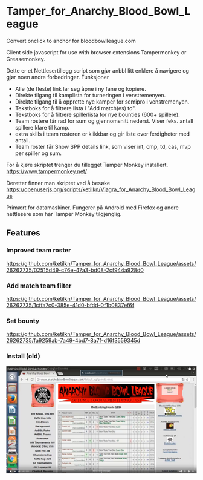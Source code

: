 # Tamper_for_Anarchy_Blood_Bowl_League
Convert onclick to anchor for bloodbowlleague.com

Client side javascript for use with browser extensions Tampermonkey or Greasemonkey.

Dette er et Nettlesertillegg script som gjør anbbl litt enklere å navigere og gjør noen andre forbedringer. 
Funksjoner
 * Alle (de fleste) link lar seg åpne i ny fane og kopiere.
 * Direkte tilgang til kamplista for turneringen i venstremenyen.
 * Direkte tilgang til å opprette nye kamper for semipro i venstremenyen.
 * Tekstboks for å filtrere lista i "Add match(es) to".
 * Tekstboks for å filtrere spillerlista for nye bounties (600+ spillere).
 * Team rostere får rad for sum og gjennomsnitt nederst. Viser feks. antall spillere klare til kamp.
 * extra skills i team rosteren er klikkbar og gir liste over ferdigheter med antall.
 * Team roster får Show SPP details link, som viser int, cmp, td, cas, mvp per spiller og sum.

For å kjøre skriptet trenger du tillegget Tamper Monkey installert. https://www.tampermonkey.net/

Deretter finner man skriptet ved å besøke https://openuserjs.org/scripts/ketilkn/Viagra_for_Anarchy_Blood_Bowl_League

Primært for datamaskiner. Fungerer på Android med Firefox og andre nettlesere som har Tamper Monkey tilgjenglig.

## Features

### Improved team roster
https://github.com/ketilkn/Tamper_for_Anarchy_Blood_Bowl_League/assets/26262735/02515d49-c76e-47a3-bd08-2cf944a928d0


### Add match team filter
https://github.com/ketilkn/Tamper_for_Anarchy_Blood_Bowl_League/assets/26262735/1cffa7c0-385e-41d0-bfdd-0f1b0837ef6f

### Set bounty
https://github.com/ketilkn/Tamper_for_Anarchy_Blood_Bowl_League/assets/26262735/fa9259ab-7a49-4bd7-8a7f-d16f3559345d

### Install (old)

[![Watch the video](install-video.png)](https://www.youtube.com/watch?v=PibPx5_7ePM)





